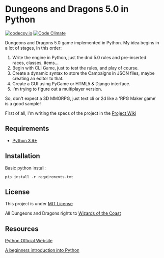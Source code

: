 # Dungeons and Dragons 5.0 in Python

[![codecov.io](https://codecov.io/github/jklemm/py-dnd/coverage.svg?branch=master)](https://codecov.io/github/jklemm/py-dnd?branch=master)
[![Code Climate](https://codeclimate.com/github/jklemm/py-dnd/badges/gpa.svg)](https://codeclimate.com/github/jklemm/py-dnd)

Dungeons and Dragons 5.0 game implemented in Python.
My idea begins in a lot of stages, in this order:

1. Write the engine in Python, just the dnd 5.0 rules and pre-inserted races, classes, items...
2. Begin with CLI Game, just to test the rules, and play of course.
3. Create a dynamic syntax to store the Campaigns in JSON files, maybe creating an editor to that.
4. Create a GUI using PyGame or HTML5 & Django interface.
5. I'm trying to figure out a multiplayer version.

So, don't expect a 3D MMORPG, just text cli or 2d like a 'RPG Maker game' is a good sample!

First of all, I'm writing the specs of the project in the [Project Wiki](https://github.com/jklemm/py-dnd/wiki/)

## Requirements
- [Python 3.6+](https://www.python.org/downloads/)

## Installation
Basic python install:
```
pip install -r requirements.txt
```

## License
This project is under [MIT License](http://opensource.org/licenses/MIT)

All Dungeons and Dragons rights to [Wizards of the Coast](http://www.wizards.com/dnd/)
## Resources
[Python Official Website](https://www.python.org/)

[A beginners introduction into Python](http://www.afterhoursprogramming.com/tutorial/Python/Introduction/)
